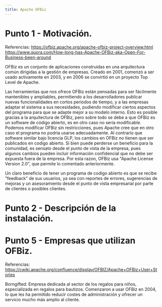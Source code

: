 ```yaml
---
title: Apache OFBiz
---
```


# Punto 1 - Motivación.

Referencias: https://ofbiz.apache.org/apache-ofbiz-project-overview.html
	https://www.quora.com/How-long-has-Apache-OFBiz-aka-Open-For-Business-been-around

OFBiz es un conjunto de aplicaciones construidas en una arquitectura común dirigidas a la gestión de empresas. Creado en 2001, comenzó a ser usado activamente en 2003, y en 2006 se convirtió en un proyecto Top Level de Apache.

Las herramientas que nos ofrece OFBiz están pensadas para ser fácilmente mantenibles y ampliables, permitiendo a los desarrolladores publicar nuevas funcionalidades en cortos periodos de tiempo, y a las empresas adaptar el sistema a sus necesidades, pudiendo modificar ciertos aspectos del programa para que se adapte mejor a su modelo interno. Esto es posible gracias a la arquitectura de OFBiz, pero sobre todo se debe a que OFBiz es un software de código abierto, es en otro caso no seria modificable. Podemos modificar OFBiz sin restricciones, pues Apache cree que en otro caso el programa no podria usarse adecuadamente. Al contrario que software similar bajo licencia GLP, los cambios en OFBiz no tienen que ser publicados en codigo abierto. Si bien puede perderse un beneficio para la comunidad, es sensato desde el punto de vista de la empresa, pues algunos cambios pueden incluir información confidencial que no debe ser expuesta fuera de la empresa. Por esta razon, OFBiz usa "Apache License Version 2.0", que permite lo comentado anteriormente.

Un claro beneficio de tener un programa de codigo abierto es que se recibe "feedback" de sus usuarios, ya sea con reportes de errores, sugerencias de mejoras y un asesoramiento desde el punto de vista empresarial por parte de clientes o posibles clientes.



# Punto 2 - Descripción de la instalación.

# Punto 5 - Empresas que utilizan OFBiz. 

Referencias: https://cwiki.apache.org/confluence/display/OFBIZ/Apache+OFBiz+User+Stories

Borngifted: Empresa dedicada al sector de los regalos para niños, especializada en regalos para bautizos. Comenzaron a usar OFBiz en 2004, lo que les ha permitido reducir costes de administración y ofrecer un servicio mucho más amplio al cliente. 








